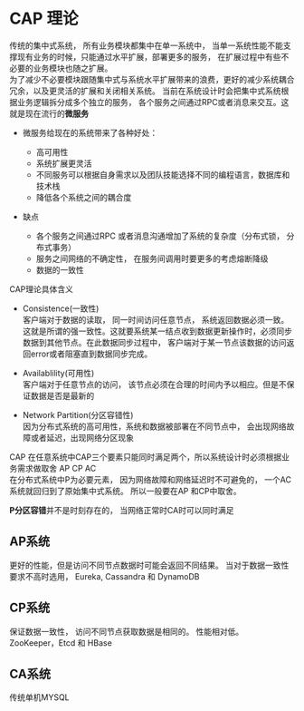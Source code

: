 # CAP 理论
传统的集中式系统， 所有业务模块都集中在单一系统中， 当单一系统性能不能支撑现有业务的时候，只能通过水平扩展，部署更多的服务， 在扩展过程中有些不必要的业务模块也随之扩展。  
为了减少不必要模块跟随集中式与系统水平扩展带来的浪费，更好的减少系统耦合冗余，以及更灵活的扩展和关闭相关系统。 当前在系统设计时会把集中式系统根据业务逻辑拆分成多个独立的服务， 各个服务之间通过RPC或者消息来交互。这就是现在流行的**微服务**  
  
* 微服务给现在的系统带来了各种好处：
  * 高可用性
  * 系统扩展更灵活
  * 不同服务可以根据自身需求以及团队技能选择不同的编程语言，数据库和技术栈
  * 降低各个系统之间的耦合度

* 缺点
  * 各个服务之间通过RPC 或者消息沟通增加了系统的复杂度（分布式锁， 分布式事务）
  * 服务之间网络的不确定性， 在服务间调用时要更多的考虑熔断降级
  * 数据的一致性
  
CAP理论具体含义
* Consistence(一致性)  
客户端对于数据的读取， 同一时间访问任意节点， 系统返回数据必须一致。 这就是所谓的强一致性。这就要系统某一结点收到数据更新操作时，必须同步数据到其他节点。在此数据同步过程中， 客户端对于某一节点该数据的访问返回error或者阻塞直到数据同步完成。

* Availablility(可用性)  
客户端对于任意节点的访问， 该节点必须在合理的时间内予以相应。但是不保证数据是否是最新的

* Network Partition(分区容错性)  
因为分布式系统的高可用性，系统和数据被部署在不同节点中， 会出现网络故障或者延迟，出现网络分区现象
  
CAP 在任意系统中CAP三个要素只能同时满足两个，所以系统设计时必须根据业务需求做取舍 AP CP AC  
在分布式系统中P为必要元素， 因为网络故障和网络延迟时不可避免的， 一个AC系统就回归到了原始集中式系统。 所以一般要在AP 和CP中取舍。

**P分区容错**并不是时刻存在的， 当网络正常时CA时可以同时满足

## AP系统
更好的性能，但是访问不同节点数据时可能会返回不同结果。 当对于数据一致性要求不高时选用， Eureka, Cassandra 和 DynamoDB
## CP系统
保证数据一致性， 访问不同节点获取数据是相同的。 性能相对低。 ZooKeeper，Etcd 和 HBase
## CA系统
传统单机MYSQL


